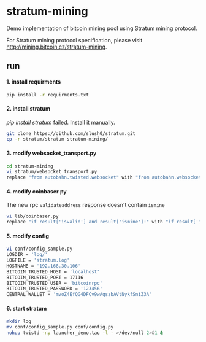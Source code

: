 stratum-mining
==============

Demo implementation of bitcoin mining pool using Stratum mining protocol.

For Stratum mining protocol specification, please visit http://mining.bitcoin.cz/stratum-mining.

run
-------

#### 1. install requirments
```bash
pip install -r requirments.txt
```

#### 2. install stratum
_pip install stratum_ failed. Install it manually.
```bash
git clone https://github.com/slush0/stratum.git
cp -r stratum/stratum stratum-mining/
```

#### 3. modify websocket_transport.py
```bash
cd stratum-mining
vi stratum/websocket_transport.py
replace "from autobahn.twisted.websocket" with "from autobahn.websocket"
```

#### 4. modify coinbaser.py
The new rpc `validateaddress` response doesn't contain `ismine`
```bash
vi lib/coinbaser.py
replace "if result['isvalid'] and result['ismine']:" with "if result['isvalid']:"
```

#### 5. modify config
```bash
vi conf/config_sample.py
LOGDIR = 'log/'
LOGFILE = 'stratum.log'
HOSTNAME = '192.168.30.106'
BITCOIN_TRUSTED_HOST = 'localhost'
BITCOIN_TRUSTED_PORT = 17116
BITCOIN_TRUSTED_USER = 'bitcoinrpc'
BITCOIN_TRUSTED_PASSWORD = '123456'
CENTRAL_WALLET = 'mvoZ4EfQG4DFCv9wAqszbAVtNykfSniZ3A'
```

#### 6. start stratum
```bash
mkdir log
mv conf/config_sample.py conf/config.py
nohup twistd -ny launcher_demo.tac -l - >/dev/null 2>&1 &
```